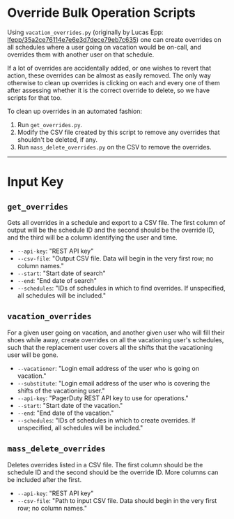 # Override Bulk Operation Scripts

Using `vacation_overrides.py` (originally by Lucas Epp:
[lfepp/35a2ce76114e7e6e3d7dece79eb7c635](https://gist.github.com/lfepp/35a2ce76114e7e6e3d7dece79eb7c635))
one can create overrides on all schedules where a user going on vacation would be on-call, and overrides them with another user on that schedule.

If a lot of overrides are accidentally added, or one wishes to revert that
action, these overrides can be almost as easily removed. The only way otherwise
to clean up overrides is clicking on each and every one of them after assessing
whether it is the correct override to delete, so we have scripts for that too.

To clean up overrides in an automated fashion:

1. Run `get_overrides.py`.
2. Modify the CSV file created by this script to remove any overrides that shouldn't be deleted, if any.
3. Run `mass_delete_overrides.py` on the CSV to remove the overrides.


---

# Input Key 
## `get_overrides`
Gets all overrides in a schedule and export to a CSV file. The first column of output will be the schedule ID and the second should be the override ID, and the third will be a column identifying the user and time.

- `--api-key`: "REST API key"
- `--csv-file`: "Output CSV file. Data will begin in the very first row; no column names."
- `--start`: "Start date of search"
- `--end`: "End date of search"
- `--schedules`: "IDs of schedules in which to find overrides. If unspecified, all schedules will be included."


## `vacation_overrides`
For a given user going on vacation, and another given user who will fill their shoes while away, create overrides on all the vacationing user's schedules, such that the replacement user covers all the shifts that the vacationing user will be gone.

- `--vacationer`: "Login email address of the user who is going on vacation."
- `--substitute`: "Login email address of the user who is covering the shifts of the vacationing user."
- `--api-key`: "PagerDuty REST API key to use for operations."
- `--start`: "Start date of the vacation."
- `--end`: "End date of the vacation."
- `--schedules`: "IDs of schedules in which to create overrides. If unspecified, all schedules will be included."


## `mass_delete_overrides`
Deletes overrides listed in a CSV file. The first column should be the schedule ID and the second should be the override ID. More columns can be included after the first.

- `--api-key`: "REST API key"
- `--csv-file`: "Path to input CSV file. Data should begin in the very first row; no column names."
